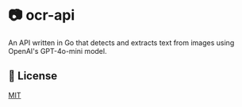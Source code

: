 # 📷 ocr-api

An API written in Go that detects and extracts text from images using OpenAI's GPT-4o-mini model.

## 🧾 License

[MIT](https://choosealicense.com/licenses/mit/)
